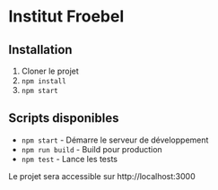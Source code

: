 # Institut Froebel

## Installation
1. Cloner le projet
2. `npm install`
3. `npm start`

## Scripts disponibles
- `npm start` - Démarre le serveur de développement
- `npm run build` - Build pour production
- `npm test` - Lance les tests

Le projet sera accessible sur http://localhost:3000 